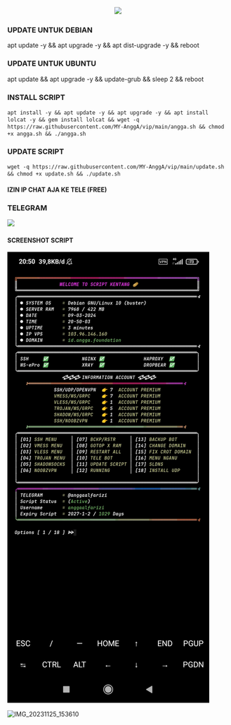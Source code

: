 <p align="center">
<img src="https://readme-typing-svg.herokuapp.com?color=%93F43E&center=true&vCenter=true&lines=CREATED+BY+ANGGA+ALFARIZI" />
</p>

### UPDATE UNTUK DEBIAN
apt update -y && apt upgrade -y && apt dist-upgrade -y && reboot

### UPDATE UNTUK UBUNTU
apt update && apt upgrade -y && update-grub && sleep 2 && reboot

### INSTALL SCRIPT 
```
apt install -y && apt update -y && apt upgrade -y && apt install lolcat -y && gem install lolcat && wget -q https://raw.githubusercontent.com/MY-AnggA/vip/main/angga.sh && chmod +x angga.sh && ./angga.sh

```
### UPDATE SCRIPT 
```
wget -q https://raw.githubusercontent.com/MY-AnggA/vip/main/update.sh && chmod +x update.sh && ./update.sh

```

#### IZIN IP CHAT AJA KE TELE (FREE)

### TELEGRAM
<a href="https://t.me/anggaalfarizi" target=”_blank”><img src="https://img.shields.io/static/v1?style=for-the-badge&logo=Telegram&label=Telegram&message=Click%20Here&color=blue"></a><br>

#### SCREENSHOT SCRIPT
![IMG_20231125_153610](https://raw.githubusercontent.com/MY-AnggA/Ga-Penting/main/img/gambarbokep.jpg)

![IMG_20231125_153610](https://encrypted-tbn0.gstatic.com/images?q=tbn:ANd9GcSpOS1utjhLJNEiaBpBZabv5_2YOKYBUnngtA&usqp=CAU)

